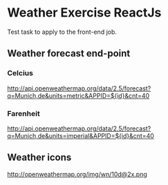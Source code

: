 # Weather Exercise ReactJs
Test task to apply to the front-end job.

## Weather forecast end-point

### Celcius
http://api.openweathermap.org/data/2.5/forecast?q=Munich,de&units=metric&APPID=${id}&cnt=40

### Farenheit
http://api.openweathermap.org/data/2.5/forecast?q=Munich,de&units=imperial&APPID=${id}&cnt=40

## Weather icons
http://openweathermap.org/img/wn/10d@2x.png
